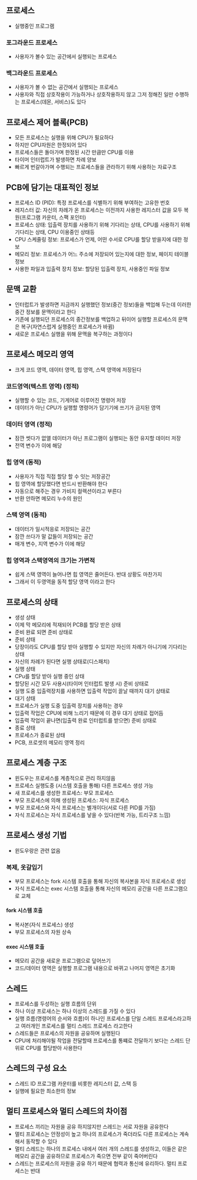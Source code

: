 ## 프로세스 
- 실행중인 프로그램

### 포그라운드 프로세스
- 사용자가 볼수 있는 공간에서 실행되는 프로세스

### 백그라운드 프로세스
- 사용자가 볼 수 없는 공간에서 실행되는 프로세스
- 사용자와 직접 상호작용이 가능하거나 상호작용하지 않고 그저 정해진 일만 수행하는 프로세스(데몬, 서비스)도 있다

## 프로세스 제어 블록(PCB)
- 모든 프로세스는 실행을 위해 CPU가 필요하다
- 하지만 CPU자원은 한정되어 있다
- 프로세스들은 돌아가며 한정된 시간 만큼만 CPU를 이용
- 타이머 인터럽트가 발생하면 차례 양보
- 빠르게 번갈아가며 수행되는 프로세스들을 관라하기 위해 사용하는 자료구조

## PCB에 담기는 대표적인 정보
- 프로세스 ID (PID): 특정 프로세스를 식별하기 위해 부여하는 고유한 번호
- 레지스터 값: 자신의 차례가 온 프로세스는 이전까지 사용한 레지스터 값을 모두 복원(프로그램 카운터, 스팩 포인터)
- 프로세스 상태: 입출력 장치를 사용하기 위해 기다리는 상태, CPU를 사용하기 위해 기다리는 상태, CPU 이용중인 상태등
- CPU 스케줄링 정보: 프로세스가 언제, 어떤 수서로 CPU를 할당 받을지에 대한 정보
- 메모리 정보: 프로세스가 어느 주소에 저장되어 있는지에 대한 정보, 페이지 테이블 정보
- 사용한 파일과 입출력 장치 정보: 할당된 입출력 장치, 사용중인 파일 정보

## 문맥 교환
- 인터럽트가 발생하면 지금까지 실행했던 정보(중간 정보)들을 백업해 두는데 이러한 중간 정보를 문맥이라고 한다
- 기존에 실행되던 프로세스의 중간정보를 백업하고 뒤이어 실행할 프로세스의 문맥은 복구(자연스럽게 실행중인 프로세스가 바뀜) 
- 새로운 프로세스 실행을 위해 문맥을 복구하는 과정이다

## 프로세스 메모리 영역
- 크게 코드 영역, 데이터 영역, 힙 영역, 스택 영역에 저장된다 

### 코드영역(텍스트 영역) (정적)
- 실행할 수 있는 코드, 기게어로 이루어진 명령어 저장
- 데이터가 아닌 CPU가 실행할 명령어가 담기기에 쓰기가 금지된 영역

### 데이터 영역 (정적)
- 잠깐 썻다가 없앨 데이터가 아닌 프로그램이 실행되는 동안 유지할 데이터 저장
- 전역 변수가 이에 해당

### 힙 영역 (동적)
- 사용자가 직접 직접 할당 할 수 잇는 저장공간
- 힙 영역에 할당했다면 반드시 반환해야 한다
- 자동으로 해주는 경우 가비지 컬렉션이라고 부른다
- 반환 안하면 메모리 누수의 원인

### 스택 영역 (동적)
- 데이터가 일시적응로 저장되는 공간
- 잠깐 쓰다가 말 값들이 저장되는 공간
- 매개 변수, 지역 변수가 이에 해당

### 힙 영역과 스택영역의 크기는 가변적
- 쉽게 스택 영역이 늘어나면 힙 영역은 줄어든다. 반대 상황도 마찬가지
- 그래서 이 두영역을 동적 할당 영역 이라고 한다

## 프로세스의 상태
- 생성 상태
 - 이제 막 메모리에 적재되어 PCB를 할당 받은 상태
 - 준비 완료 되면 준비 상태로
- 준비 상태
 - 당장이라도 CPU를 할당 받아 실행할 수 있지만 자신의 차례가 아니기에 기다리는 상태
 - 자신의 차례가 된다면 실행 상태로(디스패치) 
- 실행 상태
 - CPu를 할당 받아 실행 중인 상태
 - 할당된 시간 모두 사용시(타이머 인터럽트 발생 시) 준비 상태로 
 - 실행 도중 입출력장치를 사용하면 입출력 작업이 끌날 때까지 대기 상태로 
- 대기 상태
 - 프로세스가 실행 도중 입출력 장치를 사용하는 경우
 - 입출력 작업은 CPU에 비해 느리기 때문에 이 경우 대기 상태로 접어듬
 - 입출력 작업이 끝나면(입출력 완료 인터럽트를 받으면) 준비 상태로
- 종료 상태
 - 프로세스가 종료된 상태
 - PCB, 프로셋의 메모리 영역 정리

## 프로세스 계층 구조
- 윈도우는 프로세스를 계층적으로 관리 하지않음
- 프로세스 실행도중 (시스템 호출을 통해) 다른 프로세스 생성 가능
- 새 프로세스를 생성한 프로세스: 부모 프로세스
- 부모 프로세스에 의해 생성된 프로세스: 자식 프로세스
- 부모 프로세스와 자식 프로세스는 별개이다(서로 다른 PID를 가짐)
- 자식 프로세스는 자식 프로세스를 낳을 수 있다(반복 가능, 트리구조 느낌) 

## 프로세스 생성 기법
- 윈도우랑은 관련 없음

### 복제, 옷갈입기
- 부모 프로세스는 fork 시스템 호출을 통해 자신의 복사본을 자식 프로세스로 생성
- 자식 프로세스는 exec 시스템 호출을 통해 자신의 메모리 공간을 다른 프로그램으로 교체 
 
#### fork 시스템 호출
- 복사본(자식 프로세스) 생성
- 부모 프로세스의 자원 상속

#### exec 시스템 호출
- 메모리 공간을 새로운 프로그램으로 덮어쓰기
- 코드/데이터 영역은 실행할 프로그램 내용으로 바뀌고 나머지 영역은 초기화

## 스레드
- 프로세스를 두성하는 실행 흐름의 단위
- 하나 이상 프로새스는 하나 이상의 스레드를 가질 수 있다
- 실행 흐름(명령어의 순서와 흐름)이 하나인 프로세스를 단일 스레드 프로세스라고하고 여러개인 프로세스를 멀티 스레드 프로세스 라고한다 
- 스레드들은 프로세스의 자원을 공유하며 실행된다
- CPU에 처리해야될 작업을 전달할때 프로세스를 통쨰로 전달하기 보다는 스레드 단위로 CPU를 할당받아 사용한다

## 스레드의 구성 요소
- 스레드 ID 프로그램 카운터를 비롯한 레지스터 값, 스택 등
- 실행에 필요한 최소한의 정보

## 멀티 프로세스와 멀티 스레드의 차이점
- 프로세스 끼리는 자원을 공유 하지않지만 스레드는 서로 자원을 공유한다
- 멀티 프로세스는 안정성이 높고 하나의 프로세스가 죽더라도 다른 프로세스는 계속해서 동작할 수 있다
- 멀티 스레드는 하나의 프로세스 내에서 여러 개의 스레드를 생성하고, 이들은 같은 메모리 공간을 공유하므로 프로세스가 죽으면 전부 같이 죽어버린다
- 스레드는 프로세스의 자원을 공유 하기 때문에 협력과 통신에 유리하다. 멀티 프로세스는 반대

















